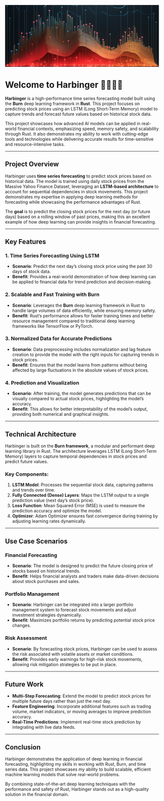 <img src="assets/forecast.png" alt="Stock Prediction Image"/>

# Welcome to Harbinger 🔮🧙‍♂️✨

**Harbinger** is a high-performance time series forecasting model built using the **Burn** deep learning framework in **Rust**. This project focuses on predicting stock prices using an LSTM (Long Short-Term Memory) model to capture trends and forecast future values based on historical stock data.

This project showcases how advanced AI models can be applied in real-world financial contexts, emphasizing speed, memory safety, and scalability through Rust. It also demonstrates my ability to work with cutting-edge tools and technologies while delivering accurate results for time-sensitive and resource-intensive tasks.

---

## Project Overview

Harbinger uses **time series forecasting** to predict stock prices based on historical data. The model is trained using daily stock prices from the Massive Yahoo Finance Dataset, leveraging an **LSTM-based architecture** to account for sequential dependencies in stock movements. This project demonstrates my expertise in applying deep learning methods for forecasting while showcasing the performance advantages of Rust.

The **goal** is to predict the closing stock prices for the next day (or future days) based on a rolling window of past prices, making this an excellent example of how deep learning can provide insights in financial forecasting.

---

## Key Features

### 1. **Time Series Forecasting Using LSTM**
   - **Scenario**: Predict the next day’s closing stock price using the past 30 days of stock data.
   - **Benefit**: Provides a real-world demonstration of how deep learning can be applied to financial data for trend prediction and decision-making.

### 2. **Scalable and Fast Training with Burn**
   - **Scenario**: Leverages the **Burn** deep learning framework in Rust to handle large volumes of data efficiently, while ensuring memory safety.
   - **Benefit**: Rust’s performance allows for faster training times and better resource management compared to traditional deep learning frameworks like TensorFlow or PyTorch.

### 3. **Normalized Data for Accurate Predictions**
   - **Scenario**: Data preprocessing includes normalization and lag feature creation to provide the model with the right inputs for capturing trends in stock prices.
   - **Benefit**: Ensures that the model learns from patterns without being affected by large fluctuations in the absolute values of stock prices.

### 4. **Prediction and Visualization**
   - **Scenario**: After training, the model generates predictions that can be visually compared to actual stock prices, highlighting the model’s accuracy.
   - **Benefit**: This allows for better interpretability of the model’s output, providing both numerical and graphical insights.

---

## Technical Architecture

Harbinger is built on the **Burn framework**, a modular and performant deep learning library in Rust. The architecture leverages LSTM (Long Short-Term Memory) layers to capture temporal dependencies in stock prices and predict future values.

### Key Components:
1. **LSTM Model**: Processes the sequential stock data, capturing patterns and trends over time.
2. **Fully Connected (Dense) Layers**: Maps the LSTM output to a single prediction value (next day’s stock price).
3. **Loss Function**: Mean Squared Error (MSE) is used to measure the prediction accuracy and optimize the model.
4. **Optimizer**: Adam Optimizer ensures fast convergence during training by adjusting learning rates dynamically.

---

## Use Case Scenarios

### **Financial Forecasting**
   - **Scenario**: The model is designed to predict the future closing price of stocks based on historical trends.
   - **Benefit**: Helps financial analysts and traders make data-driven decisions about stock purchases and sales.

### **Portfolio Management**
   - **Scenario**: Harbinger can be integrated into a larger portfolio management system to forecast stock movements and adjust investment strategies dynamically.
   - **Benefit**: Maximizes portfolio returns by predicting potential stock price changes.

### **Risk Assessment**
   - **Scenario**: By forecasting stock prices, Harbinger can be used to assess the risk associated with volatile assets or market conditions.
   - **Benefit**: Provides early warnings for high-risk stock movements, allowing risk mitigation strategies to be put in place.

---

## Future Work

- **Multi-Step Forecasting**: Extend the model to predict stock prices for multiple future days rather than just the next day.
- **Feature Engineering**: Incorporate additional features such as trading volume, market indicators, or moving averages to improve prediction accuracy.
- **Real-Time Predictions**: Implement real-time stock prediction by integrating with live data feeds.

---

## Conclusion

Harbinger demonstrates the application of deep learning in financial forecasting, highlighting my skills in working with Rust, Burn, and time series data. This project showcases my ability to build scalable, efficient machine learning models that solve real-world problems.

By combining state-of-the-art deep learning techniques with the performance and safety of Rust, Harbinger stands out as a high-quality solution in the financial domain.
